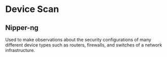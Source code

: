 # Device Scan

## Nipper-ng

Used to make observations about the security configurations of many different device types such as routers, firewalls, and switches of a network infrastructure.